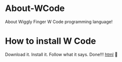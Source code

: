 # About-WCode
About Wiggly Finger W Code programming language!
# How to install W Code
Download it. Install it. Follow what it says. Done!!!
[html](./Code.html)
🤮
